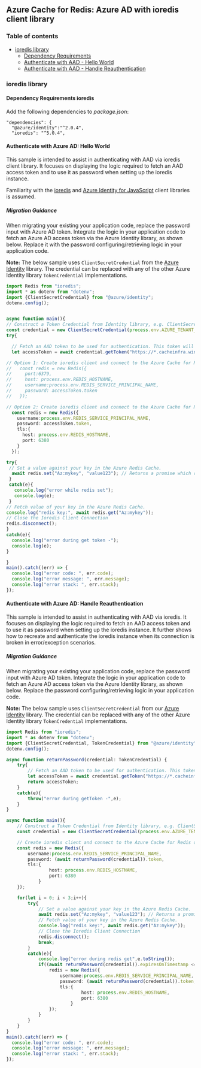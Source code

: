 ## Azure Cache for Redis: Azure AD with ioredis client library

### Table of contents

- [ioredis library](#ioredis-library)
    - [Dependency Requirements](#dependency-requirements-ioredis)
    - [Authenticate with AAD - Hello World](#authenticate-with-aad-ioredis-hello-world)
    - [Authenticate with AAD - Handle Reauthentication](#authenticate-with-aad-handle-reauthentication)

### ioredis library

#### Dependency Requirements ioredis

Add the following dependencies to *package.json*:

```
"dependencies": {
  "@azure/identity":"^2.0.4",
  "ioredis": "^5.0.4",
```

#### Authenticate with Azure AD: Hello World

This sample is intended to assist in authenticating with AAD via ioredis client library. It focuses on displaying the logic required to fetch an AAD access token and to use it as password when setting up the ioredis instance.

Familiarity with the [ioredis](https://github.com/luin/ioredis) and [Azure Identity for JavaScript](https://docs.microsoft.com/javascript/api/overview/azure/identity-readme?view=azure-node-latest) client libraries is assumed.

##### Migration Guidance

When migrating your existing your application code, replace the password input with Azure AD token.
Integrate the logic in your application code to fetch an Azure AD access token via the Azure Identity library, as shown below. Replace it with the password configuring/retrieving logic in your application code.

**Note:** The below sample uses `ClientSecretCredential` from the [Azure Identity](https://docs.microsoft.com/javascript/api/overview/azure/identity-readme?view=azure-node-latest) library. The credential can be replaced with any of the other Azure Identity library `TokenCredential` implementations.


```ts
import Redis from "ioredis";
import * as dotenv from "dotenv";
import {ClientSecretCredential} from "@azure/identity";
dotenv.config();


async function main(){
// Construct a Token Credential from Identity library, e.g. ClientSecretCredential / ClientCertificateCredential / ManagedIdentityCredential, etc.
const credential = new ClientSecretCredential(process.env.AZURE_TENANT_ID, process.env.AZURE_CLIENT_ID,process.env.AZURE_CLIENT_SECRET);
try{

  // Fetch an AAD token to be used for authentication. This token will be used as the password.
  let accessToken = await credential.getToken("https://*.cacheinfra.windows.net:10225/appid/.default");

// Option 1: Create ioredis client and connect to the Azure Cache for Redis over the non-TLS port using the access token as password.
//   const redis = new Redis({
//     port:6379,
//     host: process.env.REDIS_HOSTNAME,
//     username:process.env.REDIS_SERVICE_PRINCIPAL_NAME,
//     password: accessToken.token
//   });

// Option 2: Create ioredis client and connect to the Azure Cache for Redis over the TLS port using the access token as password.
  const redis = new Redis({
    username:process.env.REDIS_SERVICE_PRINCIPAL_NAME,
    password: accessToken.token,
    tls:{
      host: process.env.REDIS_HOSTNAME,
      port: 6380
    }
  });

try{
 // Set a value against your key in the Azure Redis Cache.
  await redis.set("Az:mykey", "value123"); // Returns a promise which resolves to "OK" when the command succeeds.
 }             
 catch(e){
   console.log("error while redis set");
   console.log(e);
 }
// Fetch value of your key in the Azure Redis Cache.
console.log("redis key:", await redis.get("Az:mykey"));
// Close the Ioredis Client Connection
redis.disconnect();
}
catch(e){
  console.log("error during get token -");
  console.log(e);
}

}
main().catch((err) => {
  console.log("error code: ", err.code);
  console.log("error message: ", err.message);
  console.log("error stack: ", err.stack);
});

```

#### Authenticate with Azure AD: Handle Reauthentication
This sample is intended to assist in authenticating with AAD via ioredis. It focuses on displaying the logic required to fetch an AAD access token and to use it as password when setting up the ioredis instance. It further shows how to recreate and authenticate the ioredis instance when its connection is broken in error/exception scenarios.



##### Migration Guidance
When migrating your existing your application code, replace the password input with Azure AD token.
Integrate the logic in your application code to fetch an Azure AD access token via the Azure Identity library, as shown below. Replace the password configuring/retrieving logic in your application code.

**Note:** The below sample uses `ClientSecretCredential` from our [Azure Identity](https://docs.microsoft.com/javascript/api/overview/azure/identity-readme?view=azure-node-latest) library. The credential can be replaced with any of the other Azure Identity library `TokenCredential` implementations.

```ts
import Redis from "ioredis";
import * as dotenv from "dotenv";
import {ClientSecretCredential, TokenCredential} from "@azure/identity";
dotenv.config();

async function returnPassword(credential: TokenCredential) {  
    try{
        // Fetch an AAD token to be used for authentication. This token will be used as the password.
        let accessToken = await credential.getToken("https://*.cacheinfra.windows.net:10225/appid/.default");
        return accessToken;
    }
    catch(e){
        throw("error during getToken -",e);
    }
}

async function main(){
    // Construct a Token Credential from Identity library, e.g. ClientSecretCredential / ClientCertificateCredential / ManagedIdentityCredential, etc.
    const credential = new ClientSecretCredential(process.env.AZURE_TENANT_ID, process.env.AZURE_CLIENT_ID,process.env.AZURE_CLIENT_SECRET);

    // Create ioredis client and connect to the Azure Cache for Redis over the TLS port using the access token as password.
    const redis = new Redis({
        username:process.env.REDIS_SERVICE_PRINCIPAL_NAME,
        password: (await returnPassword(credential)).token,
        tls:{
                host: process.env.REDIS_HOSTNAME,
                port: 6380
            }
    });

    for(let i = 0; i < 3;i++){
        try{
            // Set a value against your key in the Azure Redis Cache.
            await redis.set("Az:mykey", "value123"); // Returns a promise which resolves to "OK" when the command succeeds.
            // Fetch value of your key in the Azure Redis Cache.
            console.log("redis key:", await redis.get("Az:mykey"));
            // Close the Ioredis Client Connection
            redis.disconnect();
            break;
        }
        catch(e){
            console.log("error during redis get",e.toString());
            if((await returnPassword(credential)).expiresOnTimestamp <= Date.now()){
                redis = new Redis({
                    username:process.env.REDIS_SERVICE_PRINCIPAL_NAME,
                    password: (await returnPassword(credential)).token,
                    tls:{
                            host: process.env.REDIS_HOSTNAME,
                            port: 6380
                        }
                });
            }
        }
    }
}
main().catch((err) => {
  console.log("error code: ", err.code);
  console.log("error message: ", err.message);
  console.log("error stack: ", err.stack);
});
```